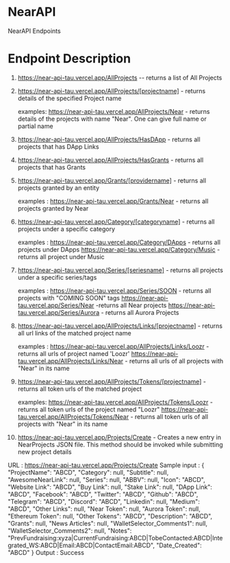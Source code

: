 # NearAPI
 NearAPI Endpoints

# Endpoint Description
1. https://near-api-tau.vercel.app/AllProjects   -- returns a list of All Projects 

2. https://near-api-tau.vercel.app/AllProjects/[projectname] - returns details of the specified Project name

    examples:
    https://near-api-tau.vercel.app/AllProjects/Near - returns details of the projects with name "Near". One can give full name or partial name

3. https://near-api-tau.vercel.app/AllProjects/HasDApp - returns all projects that has DApp Links

4. https://near-api-tau.vercel.app/AllProjects/HasGrants - returns all projects that has Grants

5. https://near-api-tau.vercel.app/Grants/[providername] - returns all projects granted by an entity

   examples : 
   https://near-api-tau.vercel.app/Grants/Near - returns all projects granted by Near

6. https://near-api-tau.vercel.app/Category/[categoryname] - returns all projects under a specific category

   examples :
   https://near-api-tau.vercel.app/Category/DApps - returns all projects under DApps
   https://near-api-tau.vercel.app/Category/Music - returns all project under Music

7. https://near-api-tau.vercel.app/Series/[seriesname]  - returns all projects under a specific series/tags

   examples :
   https://near-api-tau.vercel.app/Series/SOON - returns all projects with "COMING SOON" tags
   https://near-api-tau.vercel.app/Series/Near -returns all Near projects
   https://near-api-tau.vercel.app/Series/Aurora - returns all Aurora Projects

8. https://near-api-tau.vercel.app/AllProjects/Links/[projectname] - returns all url links of the matched project name

   examples :
    https://near-api-tau.vercel.app/AllProjects/Links/Loozr - returns all urls of project named 'Loozr'
    https://near-api-tau.vercel.app/AllProjects/Links/Near - returns all urls of all projects with "Near" in its name

9. https://near-api-tau.vercel.app/AllProjects/Tokens/[projectname] - returns all token urls of the matched project

    examples:
    https://near-api-tau.vercel.app/AllProjects/Tokens/Loozr - returns all token urls of the project named "Loozr"
     https://near-api-tau.vercel.app/AllProjects/Tokens/Near - returns all token urls of all projects with "Near" in its name    
     
 10. https://near-api-tau.vercel.app/Projects/Create - Creates a new entry in NearProjects JSON file. This method should be invoked while submitting new project details
 
 URL : https://near-api-tau.vercel.app/Projects/Create
 Sample input : {
	"ProjectName": "ABCD",
	"Category": null,
	"Subtitle": null,
	"AwesomeNearLink": null,
	"Series": null,
	"ABBV": null,
	"Icon": "ABCD",
	"Website Link": "ABCD",
	"Buy Link": null,
	"Stake Link": null,
	"DApp Link": "ABCD",
	"Facebook": "ABCD",
	"Twitter": "ABCD",
	"Github": "ABCD",
	"Telegram": "ABCD",
	"Discord": "ABCD",
	"Linkedin": null,
	"Medium": "ABCD",
	"Other Links": null,
	"Near Token": null,
	"Aurora Token": null,
	"Ethereum Token": null,
	"Other Tokens": "ABCD",
	"Description": "ABCD",
	"Grants": null,
	"News Articles": null,
	"WalletSelector_Comments1": null,
	"WalletSelector_Comments2": null,
	"Notes": "PrevFundraising:xyza|CurrentFundraising:ABCD|TobeContacted:ABCD|Integrated_WS:ABCD|Email:ABCD|ContactEmail:ABCD",
	"Date_Created": "ABCD"
}
Output : Success

